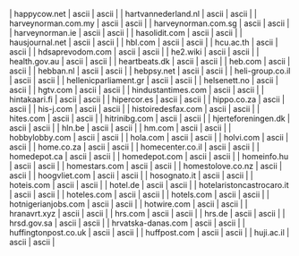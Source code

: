| happycow.net | ascii | ascii |
| hartvannederland.nl | ascii | ascii |
| harveynorman.com.my | ascii | ascii |
| harveynorman.com.sg | ascii | ascii |
| harveynorman.ie | ascii | ascii |
| hasolidit.com | ascii | ascii |
| hausjournal.net | ascii | ascii |
| hbl.com | ascii | ascii |
| hcu.ac.th | ascii | ascii |
| hdsaprevodom.com | ascii | ascii |
| he2.wiki | ascii | ascii |
| health.gov.au | ascii | ascii |
| heartbeats.dk | ascii | ascii |
| heb.com | ascii | ascii |
| hebban.nl | ascii | ascii |
| hebpsy.net | ascii | ascii |
| heli-group.co.il | ascii | ascii |
| hellenicparliament.gr | ascii | ascii |
| helsenett.no | ascii | ascii |
| hgtv.com | ascii | ascii |
| hindustantimes.com | ascii | ascii |
| hintakaari.fi | ascii | ascii |
| hipercor.es | ascii | ascii |
| hippo.co.za | ascii | ascii |
| his-j.com | ascii | ascii |
| histoiredesfax.com | ascii | ascii |
| hites.com | ascii | ascii |
| hitrinibg.com | ascii | ascii |
| hjerteforeningen.dk | ascii | ascii |
| hln.be | ascii | ascii |
| hm.com | ascii | ascii |
| hobbylobby.com | ascii | ascii |
| hola.com | ascii | ascii |
| holvi.com | ascii | ascii |
| home.co.za | ascii | ascii |
| homecenter.co.il | ascii | ascii |
| homedepot.ca | ascii | ascii |
| homedepot.com | ascii | ascii |
| homeinfo.hu | ascii | ascii |
| homestars.com | ascii | ascii |
| homestolove.co.nz | ascii | ascii |
| hoogvliet.com | ascii | ascii |
| hosognato.it | ascii | ascii |
| hoteis.com | ascii | ascii |
| hotel.de | ascii | ascii |
| hotelaristoncastrocaro.it | ascii | ascii |
| hoteles.com | ascii | ascii |
| hotels.com | ascii | ascii |
| hotnigerianjobs.com | ascii | ascii |
| hotwire.com | ascii | ascii |
| hranavrt.xyz | ascii | ascii |
| hrs.com | ascii | ascii |
| hrs.de | ascii | ascii |
| hrsd.gov.sa | ascii | ascii |
| hrvatska-danas.com | ascii | ascii |
| huffingtonpost.co.uk | ascii | ascii |
| huffpost.com | ascii | ascii |
| huji.ac.il | ascii | ascii |
